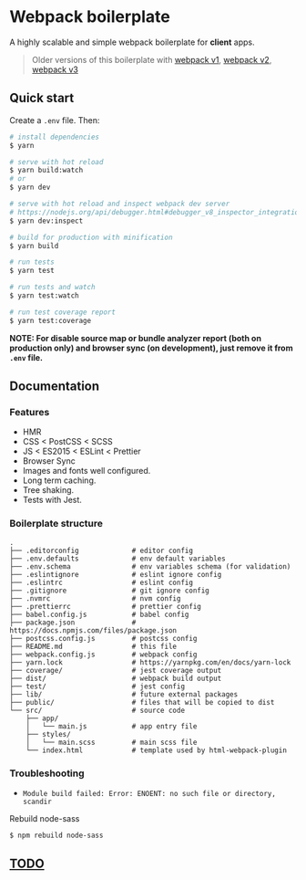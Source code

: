 # Webpack boilerplate

A highly scalable and simple webpack boilerplate for **client** apps.

> Older versions of this boilerplate with [webpack v1](https://github.com/wochap/webpack-boilerplate/tree/webpack-1), [webpack v2](https://github.com/wochap/webpack-boilerplate/tree/webpack-2), [webpack v3](https://github.com/wochap/webpack-boilerplate/tree/webpack-3)

## Quick start

Create a `.env` file. Then:

```sh
# install dependencies
$ yarn

# serve with hot reload
$ yarn build:watch
# or
$ yarn dev

# serve with hot reload and inspect webpack dev server
# https://nodejs.org/api/debugger.html#debugger_v8_inspector_integration_for_node_js
$ yarn dev:inspect

# build for production with minification
$ yarn build

# run tests
$ yarn test

# run tests and watch
$ yarn test:watch

# run test coverage report
$ yarn test:coverage
```

**NOTE: For disable source map or bundle analyzer report (both on production only) and browser sync (on development), just remove it from `.env` file.**

## Documentation

### Features

- HMR
- CSS < PostCSS < SCSS
- JS < ES2015 < ESLint < Prettier
- Browser Sync
- Images and fonts well configured.
- Long term caching.
- Tree shaking.
- Tests with Jest.

### Boilerplate structure

```
.
├── .editorconfig             # editor config
├── .env.defaults             # env default variables
├── .env.schema               # env variables schema (for validation)
├── .eslintignore             # eslint ignore config
├── .eslintrc                 # eslint config
├── .gitignore                # git ignore config
├── .nvmrc                    # nvm config
├── .prettierrc               # prettier config
├── babel.config.js           # babel config
├── package.json              # https://docs.npmjs.com/files/package.json
├── postcss.config.js         # postcss config
├── README.md                 # this file
├── webpack.config.js         # webpack config
├── yarn.lock                 # https://yarnpkg.com/en/docs/yarn-lock
├── coverage/                 # jest coverage output
├── dist/                     # webpack build output
├── test/                     # jest config
├── lib/                      # future external packages
├── public/                   # files that will be copied to dist
└── src/                      # source code
    ├── app/
    │   └── main.js           # app entry file
    ├── styles/
    │   └── main.scss         # main scss file
    └── index.html            # template used by html-webpack-plugin
```

### Troubleshooting

- `Module build failed: Error: ENOENT: no such file or directory, scandir`

Rebuild node-sass

```sh
$ npm rebuild node-sass
```

## [TODO](https://github.com/wochap/webpack-boilerplate/projects/1)
